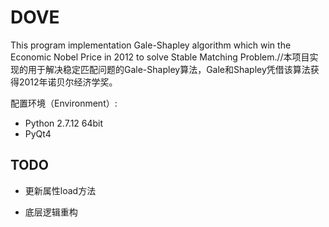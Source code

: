 # DOVE
This program implementation Gale-Shapley algorithm which win the Economic Nobel Price in 2012 to solve Stable Matching Problem.//本项目实现的用于解决稳定匹配问题的Gale-Shapley算法，Gale和Shapley凭借该算法获得2012年诺贝尔经济学奖。

配置环境（Environment）:
+ Python 2.7.12 64bit
+ PyQt4


## TODO
* 更新属性load方法

* 底层逻辑重构
